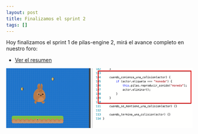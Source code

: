 ```yaml
---
layout: post
title: Finalizamos el sprint 2
tags: []
---
```


Hoy finalizamos el sprint 1 de pilas-engine 2, mirá el avance completo en
nuestro foro:

* [Ver el resumen](http://foro.pilas-engine.com.ar/t/resumen-del-sprint-02/1375)

![](/assets/noticias/sprint-02.png)

